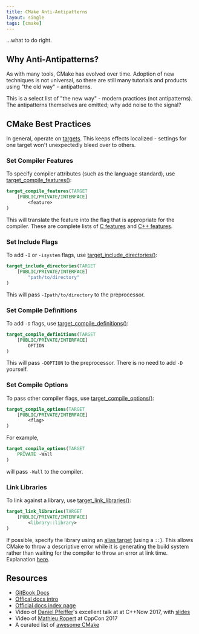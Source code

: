 ```yaml
---
title: CMake Anti-Antipatterns
layout: single
tags: [cmake]
---
```


...what to do right.


## Why Anti-Antipatterns?

As with many tools, CMake has evolved over time. Adoption of new techniques is
not universal, so there are still many tutorials and products using
"the old way" - antipatterns.

This is a select list of "the new way" - modern practices (not antipatterns).
The antipatterns themselves are omitted; why add noise to the signal?


## CMake Best Practices

In general, operate on [targets](https://cmake.org/cmake/help/latest/manual/cmake-buildsystem.7.html#introduction).
This keeps effects localized - settings for one target won't unexpectedly
bleed over to others.


### Set Compiler Features

To specify compiler attributes (such as the language standard), use
[target_compile_features()](https://cmake.org/cmake/help/latest/prop_gbl/CMAKE_C_KNOWN_FEATURES.html#prop_gbl:CMAKE_C_KNOWN_FEATURES):
```cmake
target_compile_features(TARGET
    [PUBLIC/PRIVATE/INTERFACE]
        <feature>
)
```

This will translate the feature into the flag that is appropriate for the compiler.
These are complete lists of
[C features](https://cmake.org/cmake/help/latest/prop_gbl/CMAKE_C_KNOWN_FEATURES.html#prop_gbl:CMAKE_C_KNOWN_FEATURES)
and
[C++ features](https://cmake.org/cmake/help/latest/prop_gbl/CMAKE_CXX_KNOWN_FEATURES.html#prop_gbl:CMAKE_CXX_KNOWN_FEATURES).


### Set Include Flags

To add `-I` or `-isystem` flags, use [target_include_directories()](https://cmake.org/cmake/help/latest/command/target_include_directories.html#command:target_include_directories):
```cmake
target_include_directories(TARGET
    [PUBLIC/PRIVATE/INTERFACE]
        "path/to/directory"
)
```
This will pass `-Ipath/to/directory` to the preprocessor.


### Set Compile Definitions

To add `-D` flags, use
[target_compile_definitions()](https://cmake.org/cmake/help/latest/command/target_compile_definitions.html#command:target_compile_definitions):
```cmake
target_compile_definitions(TARGET
    [PUBLIC/PRIVATE/INTERFACE]
        OPTION
)
```

This will pass `-DOPTION` to the preprocessor. There is no need to add `-D`
yourself.


### Set Compile Options

To pass other compiler flags, use
[target_compile_options()](https://cmake.org/cmake/help/latest/command/target_compile_options.html#command:target_compile_options):
```cmake
target_compile_options(TARGET
    [PUBLIC/PRIVATE/INTERFACE]
        <flag>
)
```

For example,
```cmake
target_compile_options(TARGET
    PRIVATE -Wall
)
```
will pass `-Wall` to the compiler.


### Link Libraries

To link against a library, use
[target_link_libraries()](https://cmake.org/cmake/help/latest/command/target_link_libraries.html#command:target_link_libraries):
```cmake
target_link_libraries(TARGET
    [PUBLIC/PRIVATE/INTERFACE]
        <library::library>
)
```

If possible, specify the library using an
[alias target](https://cmake.org/cmake/help/latest/manual/cmake-buildsystem.7.html#alias-targets)
(using a `::`).
This allows CMake to throw a descriptive error while it is generating the build
system rather than waiting for the compiler to throw an error at link time.
Explanation [here](https://youtu.be/bsXLMQ6WgIk?t=1577).


## Resources

  * [GitBook Docs](https://cliutils.gitlab.io/modern-cmake/)
  * [Offical docs intro](https://cmake.org/cmake/help/latest/manual/cmake-buildsystem.7.html)
  * [Official docs index page](https://cmake.org/cmake/help/latest/)
  * Video of [Daniel Pfeiffer](https://youtu.be/bsXLMQ6WgIk)'s excellent talk at at C++Now 2017, with [slides](https://www.slideshare.net/DanielPfeifer1/effective-cmake)
  * Video of [Mathieu Ropert](https://youtu.be/eC9-iRN2b04) at CppCon 2017
  * A curated list of [awesome CMake](https://github.com/onqtam/awesome-cmake)
